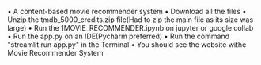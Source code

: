 • A content-based movie recommender system • Download all the files • Unzip the tmdb_5000_credits.zip file(Had to zip the main file as its size was large) • Run the 1MOVIE_RECOMMENDER.ipynb on jupyter or google collab • Run the app.py on an IDE(Pycharm preferred) • Run the command "streamlit run app.py" in the Terminal • You should see the website withe Movie Recommender System

